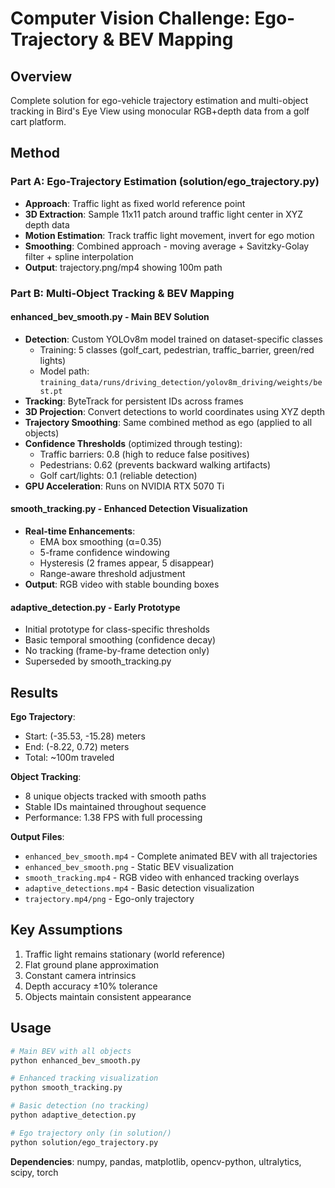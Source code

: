 # Computer Vision Challenge: Ego-Trajectory & BEV Mapping

## Overview
Complete solution for ego-vehicle trajectory estimation and multi-object tracking in Bird's Eye View using monocular RGB+depth data from a golf cart platform.

## Method

### Part A: Ego-Trajectory Estimation (solution/ego_trajectory.py)
- **Approach**: Traffic light as fixed world reference point
- **3D Extraction**: Sample 11x11 patch around traffic light center in XYZ depth data
- **Motion Estimation**: Track traffic light movement, invert for ego motion
- **Smoothing**: Combined approach - moving average + Savitzky-Golay filter + spline interpolation
- **Output**: trajectory.png/mp4 showing 100m path

### Part B: Multi-Object Tracking & BEV Mapping

#### enhanced_bev_smooth.py - Main BEV Solution
- **Detection**: Custom YOLOv8m model trained on dataset-specific classes
  - Training: 5 classes (golf_cart, pedestrian, traffic_barrier, green/red lights)
  - Model path: `training_data/runs/driving_detection/yolov8m_driving/weights/best.pt`
- **Tracking**: ByteTrack for persistent IDs across frames
- **3D Projection**: Convert detections to world coordinates using XYZ depth
- **Trajectory Smoothing**: Same combined method as ego (applied to all objects)
- **Confidence Thresholds** (optimized through testing):
  - Traffic barriers: 0.8 (high to reduce false positives)
  - Pedestrians: 0.62 (prevents backward walking artifacts)
  - Golf cart/lights: 0.1 (reliable detection)
- **GPU Acceleration**: Runs on NVIDIA RTX 5070 Ti

#### smooth_tracking.py - Enhanced Detection Visualization
- **Real-time Enhancements**:
  - EMA box smoothing (α=0.35)
  - 5-frame confidence windowing
  - Hysteresis (2 frames appear, 5 disappear)
  - Range-aware threshold adjustment
- **Output**: RGB video with stable bounding boxes

#### adaptive_detection.py - Early Prototype
- Initial prototype for class-specific thresholds
- Basic temporal smoothing (confidence decay)
- No tracking (frame-by-frame detection only)
- Superseded by smooth_tracking.py

## Results

**Ego Trajectory**:
- Start: (-35.53, -15.28) meters
- End: (-8.22, 0.72) meters
- Total: ~100m traveled

**Object Tracking**:
- 8 unique objects tracked with smooth paths
- Stable IDs maintained throughout sequence
- Performance: 1.38 FPS with full processing

**Output Files**:
- `enhanced_bev_smooth.mp4` - Complete animated BEV with all trajectories
- `enhanced_bev_smooth.png` - Static BEV visualization
- `smooth_tracking.mp4` - RGB video with enhanced tracking overlays
- `adaptive_detections.mp4` - Basic detection visualization
- `trajectory.mp4/png` - Ego-only trajectory

## Key Assumptions
1. Traffic light remains stationary (world reference)
2. Flat ground plane approximation
3. Constant camera intrinsics
4. Depth accuracy ±10% tolerance
5. Objects maintain consistent appearance

## Usage
```bash
# Main BEV with all objects
python enhanced_bev_smooth.py

# Enhanced tracking visualization
python smooth_tracking.py

# Basic detection (no tracking)
python adaptive_detection.py

# Ego trajectory only (in solution/)
python solution/ego_trajectory.py
```

**Dependencies**: numpy, pandas, matplotlib, opencv-python, ultralytics, scipy, torch